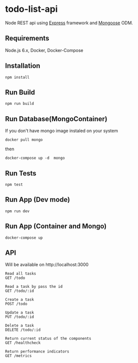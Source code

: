 # todo-list-api

Node REST api using [Express](https://github.com/expressjs/express) framework and [Mongoose](https://github.com/Automattic/mongoose) ODM.


## Requirements
Node.js 6.x, Docker, Docker-Compose

## Installation
```
npm install
```

## Run Build
```
npm run build
```

## Run Database(MongoContainer)
If you don't have mongo image instaled on your system
```
docker pull mongo
```
then
```
docker-compose up -d  mongo
```

## Run Tests
```
npm test
```

## Run App (Dev mode)
```
npm run dev
```

## Run App (Container and Mongo)
```
docker-compose up
```

## API
Will be available on http://localhost:3000
```
Read all tasks
GET /todo
```
```
Read a task by pass the id
GET /todo/:id
```
```
Create a task
POST /todo
```
```
Update a task
PUT /todo/:id
```
```
Delete a task
DELETE /todo/:id
```
```
Return current status of the components
GET /healthcheck
```
```
Return performance indicators
GET /metrics
```
